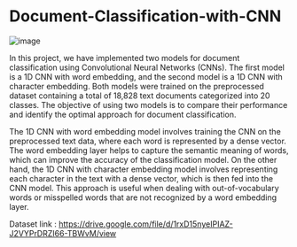 # Document-Classification-with-CNN

![image](https://user-images.githubusercontent.com/115543070/233545740-bb4db35c-4796-4569-aecd-8dc047b80586.png)


In this project, we have implemented two models for document classification using Convolutional Neural Networks (CNNs). The first model is a 1D CNN with word embedding, and the second model is a 1D CNN with character embedding. Both models were trained on the preprocessed dataset containing a total of 18,828 text documents categorized into 20 classes. The objective of using two models is to compare their performance and identify the optimal approach for document classification.

The 1D CNN with word embedding model involves training the CNN on the preprocessed text data, where each word is represented by a dense vector. The word embedding layer helps to capture the semantic meaning of words, which can improve the accuracy of the classification model. On the other hand, the 1D CNN with character embedding model involves representing each character in the text with a dense vector, which is then fed into the CNN model. This approach is useful when dealing with out-of-vocabulary words or misspelled words that are not recognized by a word embedding layer.

Dataset link : https://drive.google.com/file/d/1rxD15nyeIPIAZ-J2VYPrDRZI66-TBWvM/view
